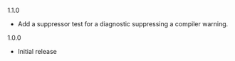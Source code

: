 1.1.0
- Add a suppressor test for a  diagnostic suppressing a compiler warning.

1.0.0
- Initial release
